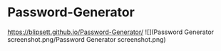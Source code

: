 # Password-Generator

https://blipsett.github.io/Password-Generator/
![](Password Generator screenshot.png/Password Generator screenshot.png)
